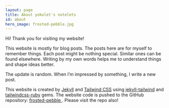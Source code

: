 ```yaml
---
layout: page
title: About yokolet's notelets
id: about
hero_image: frosted-pebble.jpg
---
```


Hi! Thank you for visiting my website!

This website is mostly for blog posts.
The posts here are for myself to remember things.
Each post might be nothing special. Similar ones can be found elsewhere.
Writing by my own words helps me to understand things and shape ideas better.

The update is random. When I’m impressed by something, I write a new post.

This website is created by [Jekyll](https://jekyllrb.com/) and
[Tailwind CSS](https://tailwindcss.com/) using
[jekyll-tailwind](https://github.com/vormwald/jekyll-tailwindcss) and
[tailwindcss-ruby](https://github.com/flavorjones/tailwindcss-ruby) gems.
The website code is pushed to the GitHub repository: [frosted-pebble
](https://github.com/yokolet/frosted-pebble).
Please visit the repo also!
